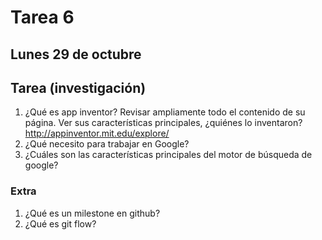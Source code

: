 # Tarea 6

## Lunes 29 de octubre

## Tarea (investigación)

1. ¿Qué es app inventor? Revisar ampliamente todo el contenido de su página. Ver sus características principales, ¿quiénes lo inventaron? http://appinventor.mit.edu/explore/   
2. ¿Qué necesito para trabajar en Google?
3. ¿Cuáles son las características principales del motor de búsqueda de google?

### Extra

1. ¿Qué es un milestone en github?
2. ¿Qué es git flow?

